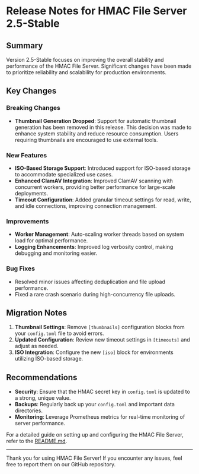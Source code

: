 # Release Notes for HMAC File Server 2.5-Stable

## Summary
Version 2.5-Stable focuses on improving the overall stability and performance of the HMAC File Server. Significant changes have been made to prioritize reliability and scalability for production environments.

## Key Changes

### Breaking Changes
- **Thumbnail Generation Dropped**: Support for automatic thumbnail generation has been removed in this release. This decision was made to enhance system stability and reduce resource consumption. Users requiring thumbnails are encouraged to use external tools.

### New Features
- **ISO-Based Storage Support**: Introduced support for ISO-based storage to accommodate specialized use cases.
- **Enhanced ClamAV Integration**: Improved ClamAV scanning with concurrent workers, providing better performance for large-scale deployments.
- **Timeout Configuration**: Added granular timeout settings for read, write, and idle connections, improving connection management.

### Improvements
- **Worker Management**: Auto-scaling worker threads based on system load for optimal performance.
- **Logging Enhancements**: Improved log verbosity control, making debugging and monitoring easier.

### Bug Fixes
- Resolved minor issues affecting deduplication and file upload performance.
- Fixed a rare crash scenario during high-concurrency file uploads.

## Migration Notes
1. **Thumbnail Settings**: Remove `[thumbnails]` configuration blocks from your `config.toml` file to avoid errors.
2. **Updated Configuration**: Review new timeout settings in `[timeouts]` and adjust as needed.
3. **ISO Integration**: Configure the new `[iso]` block for environments utilizing ISO-based storage.

## Recommendations
- **Security**: Ensure that the HMAC secret key in `config.toml` is updated to a strong, unique value.
- **Backups**: Regularly back up your `config.toml` and important data directories.
- **Monitoring**: Leverage Prometheus metrics for real-time monitoring of server performance.

For a detailed guide on setting up and configuring the HMAC File Server, refer to the [README.md](./README.md).

---

Thank you for using HMAC File Server! If you encounter any issues, feel free to report them on our GitHub repository.
